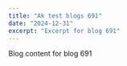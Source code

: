 ```yaml
---
title: "Ak test blogs 691"
date: "2024-12-31"
excerpt: "Excerpt for blog 691"
---
```


Blog content for blog 691